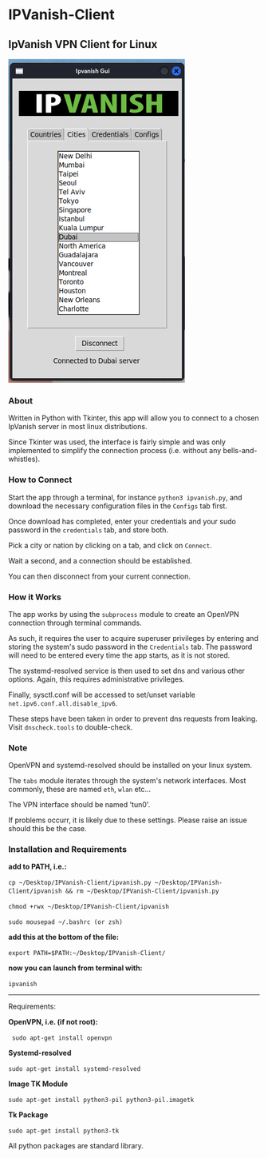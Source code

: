# IPVanish-Client

## IpVanish VPN Client for Linux


![Alt text](assets/screenshot.png "Ipvanish GUI running on Kali")


### About

Written in Python with Tkinter, this app will allow you to connect to a chosen IpVanish server in most linux distributions. 


Since Tkinter was used, the interface is fairly simple and was only implemented to simplify the connection process (i.e. without any bells-and-whistles).

### How to Connect 

Start the app through a terminal, for instance ```python3 ipvanish.py```, and download the necessary configuration files in the ```Configs``` tab first.

Once download has completed, enter your credentials and your sudo password in the ```credentials``` tab, and store both.

Pick a city or nation by clicking on a tab, and click on ```Connect```. 

Wait a second, and a connection should be established.

You can then disconnect from your current connection. 

### How it Works

The app works by using the ```subprocess``` module to create an OpenVPN connection through terminal commands. 

As such, it requires the user to acquire superuser privileges by entering and storing the system's sudo password in the ```Credentials``` tab. The password will need to be entered every time the app starts, as it is not stored.

The systemd-resolved service is then used to set dns and various other options. Again, this requires administrative privileges.

Finally, sysctl.conf will be accessed to set/unset variable ```net.ipv6.conf.all.disable_ipv6```.

These steps have been taken in order to prevent dns requests from leaking. Visit ```dnscheck.tools``` to double-check.

### Note   

OpenVPN and systemd-resolved should be installed on your linux system.

The ```tabs``` module iterates through the system's network interfaces. Most commonly, these are named ```eth```, ```wlan``` etc...

The VPN interface should be named 'tun0'.

If problems occurr, it is likely due to these settings. Please raise an issue should this be the case.

### Installation and Requirements

**add to PATH, i.e.:**

```cp ~/Desktop/IPVanish-Client/ipvanish.py ~/Desktop/IPVanish-Client/ipvanish && rm ~/Desktop/IPVanish-Client/ipvanish.py```

```chmod +rwx ~/Desktop/IPVanish-Client/ipvanish```

```sudo mousepad ~/.bashrc (or zsh)```

**add this at the bottom of the file:**

```export PATH=$PATH:~/Desktop/IPVanish-Client/```

**now you can launch from terminal with:**

```ipvanish```

---------------------------------------------------------------------------------------------------

Requirements: 

**OpenVPN, i.e. (if not root):**

``` sudo apt-get install openvpn```

**Systemd-resolved**

```sudo apt-get install systemd-resolved```

**Image TK Module**

```sudo apt-get install python3-pil python3-pil.imagetk```

**Tk Package**

```sudo apt-get install python3-tk```

All python packages are standard library.




